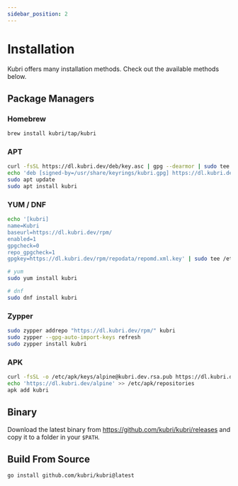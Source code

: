 ```yaml
---
sidebar_position: 2
---
```


# Installation

Kubri offers many installation methods. Check out the available methods below.

## Package Managers

### Homebrew

```sh
brew install kubri/tap/kubri
```

### APT

```sh
curl -fsSL https://dl.kubri.dev/deb/key.asc | gpg --dearmor | sudo tee /usr/share/keyrings/kubri.gpg
echo 'deb [signed-by=/usr/share/keyrings/kubri.gpg] https://dl.kubri.dev/deb/ /' | sudo tee /etc/apt/sources.list.d/kubri.list
sudo apt update
sudo apt install kubri
```

### YUM / DNF

```sh
echo '[kubri]
name=Kubri
baseurl=https://dl.kubri.dev/rpm/
enabled=1
gpgcheck=0
repo_gpgcheck=1
gpgkey=https://dl.kubri.dev/rpm/repodata/repomd.xml.key' | sudo tee /etc/yum.repos.d/kubri.repo

# yum
sudo yum install kubri

# dnf
sudo dnf install kubri
```

### Zypper

```sh
sudo zypper addrepo "https://dl.kubri.dev/rpm/" kubri
sudo zypper --gpg-auto-import-keys refresh
sudo zypper install kubri
```

### APK

```sh
curl -fsSL -o /etc/apk/keys/alpine@kubri.dev.rsa.pub https://dl.kubri.dev/alpine/alpine@kubri.dev.rsa.pub
echo 'https://dl.kubri.dev/alpine' >> /etc/apk/repositories
apk add kubri
```

## Binary

Download the latest binary from https://github.com/kubri/kubri/releases and copy it to a folder in
your `$PATH`.

## Build From Source

```sh
go install github.com/kubri/kubri@latest
```
